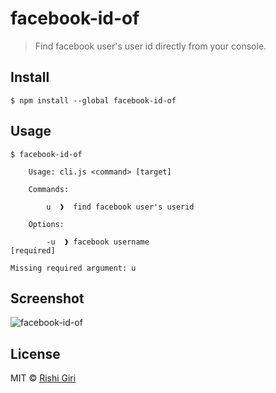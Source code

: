 # facebook-id-of

> Find facebook user's user id directly from your console.

## Install

```
$ npm install --global facebook-id-of
```

## Usage

```
$ facebook-id-of 
	
	Usage: cli.js <command> [target]

	Commands:

		u  ❱  find facebook user's userid

	Options:

		-u  ❱ facebook username                                             [required]

Missing required argument: u

```

## Screenshot

![facebook-id-of](http://rishigiri.com/github/github.png) 

## License

MIT © [Rishi Giri](http://rishigiri.com)